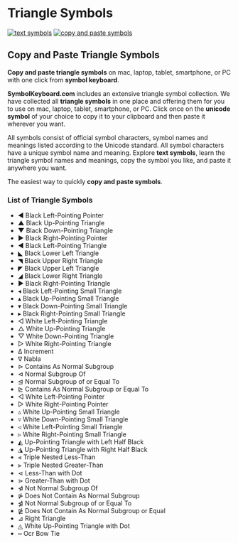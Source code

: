 # Triangle Symbols
[![text symbols](https://img.shields.io/badge/github-symbols-green.svg)](https://github.com/symbolkeyboard/symbols)
[![copy and paste symbols](https://img.shields.io/badge/source-symbolkeyboad.com-orange.svg)](https://symbolkeyboard.com)
## Copy and Paste Triangle Symbols

**Copy and paste triangle symbols** on mac, laptop, tablet, smartphone, or PC with one click from **symbol keyboard**.

**SymbolKeyboard.com** includes an extensive triangle symbol collection. We have collected all **triangle symbols** in one place and offering them for you to use on mac, laptop, tablet, smartphone, or PC. Click once on the **unicode symbol** of your choice to copy it to your clipboard and then paste it wherever you want.

All symbols consist of official symbol characters, symbol names and meanings listed according to the Unicode standard. All symbol characters have a unique symbol name and meaning. Explore **text symbols**, learn the triangle symbol names and meanings, copy the symbol you like, and paste it anywhere you want.

The easiest way to quickly **copy and paste symbols**.
### List of Triangle Symbols
- ◄ Black Left-Pointing Pointer
- ▲ Black Up-Pointing Triangle
- ▼ Black Down-Pointing Triangle
- ► Black Right-Pointing Pointer
- ◀ Black Left-Pointing Triangle
- ◣ Black Lower Left Triangle
- ◥ Black Upper Right Triangle
- ◤ Black Upper Left Triangle
- ◢ Black Lower Right Triangle
- ▶ Black Right-Pointing Triangle
- ◂ Black Left-Pointing Small Triangle
- ▴ Black Up-Pointing Small Triangle
- ▾ Black Down-Pointing Small Triangle
- ▸ Black Right-Pointing Small Triangle
- ◁ White Left-Pointing Triangle
- △ White Up-Pointing Triangle
- ▽ White Down-Pointing Triangle
- ▷ White Right-Pointing Triangle
- ∆ Increment
- ∇ Nabla
- ⊳ Contains As Normal Subgroup
- ⊲ Normal Subgroup Of
- ⊴ Normal Subgroup of or Equal To
- ⊵ Contains As Normal Subgroup or Equal To
- ◅ White Left-Pointing Pointer
- ▻ White Right-Pointing Pointer
- ▵ White Up-Pointing Small Triangle
- ▿ White Down-Pointing Small Triangle
- ◃ White Left-Pointing Small Triangle
- ▹ White Right-Pointing Small Triangle
- ◭ Up-Pointing Triangle with Left Half Black
- ◮ Up-Pointing Triangle with Right Half Black
- ⫷ Triple Nested Less-Than
- ⫸ Triple Nested Greater-Than
- ⋖ Less-Than with Dot
- ⋗ Greater-Than with Dot
- ⋪ Not Normal Subgroup Of
- ⋫ Does Not Contain As Normal Subgroup
- ⋬ Not Normal Subgroup of or Equal To
- ⋭ Does Not Contain As Normal Subgroup or Equal
- ⊿ Right Triangle
- ◬ White Up-Pointing Triangle with Dot
- ⑅ Ocr Bow Tie
